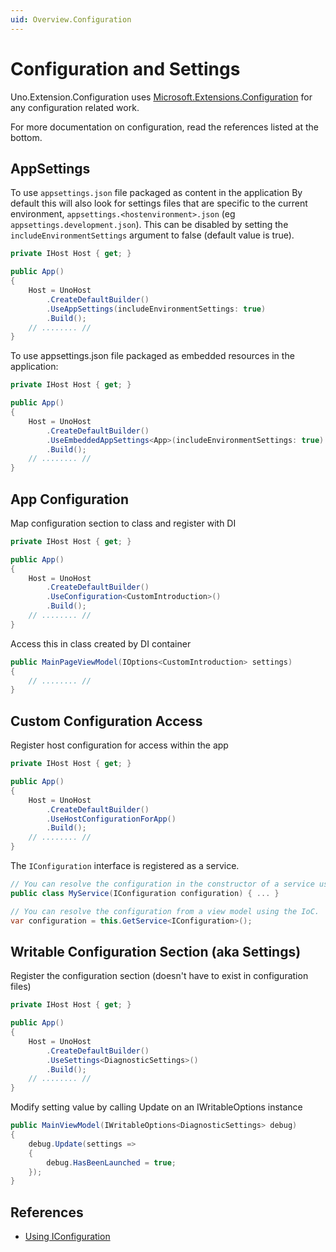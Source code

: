 ```yaml
---
uid: Overview.Configuration
---
```

# Configuration and Settings

Uno.Extension.Configuration uses [Microsoft.Extensions.Configuration](https://www.nuget.org/packages/Microsoft.Extensions.Configuration) for any configuration related work.

For more documentation on configuration, read the references listed at the bottom.

## AppSettings

To use `appsettings.json` file packaged as content in the application By default this will also look for settings files that are specific to the current environment, `appsettings.<hostenvironment>.json` (eg `appsettings.development.json`). This can be disabled by setting the `includeEnvironmentSettings` argument to false (default value is true).

```csharp
private IHost Host { get; }

public App()
{
    Host = UnoHost
        .CreateDefaultBuilder()
        .UseAppSettings(includeEnvironmentSettings: true)
        .Build();
    // ........ //
}
```

To use appsettings.json file packaged as embedded resources in the application:
```csharp
private IHost Host { get; }

public App()
{
    Host = UnoHost
        .CreateDefaultBuilder()
        .UseEmbeddedAppSettings<App>(includeEnvironmentSettings: true)
        .Build();
    // ........ //
}
```

## App Configuration 

Map configuration section to class and register with DI

```csharp
private IHost Host { get; }

public App()
{
    Host = UnoHost
        .CreateDefaultBuilder()
        .UseConfiguration<CustomIntroduction>()
        .Build();
    // ........ //
}
```

Access this in class created by DI container

```csharp
public MainPageViewModel(IOptions<CustomIntroduction> settings)
{
    // ........ //
}
```


## Custom Configuration Access

Register host configuration for access within the app

```csharp
private IHost Host { get; }

public App()
{
    Host = UnoHost
        .CreateDefaultBuilder()
        .UseHostConfigurationForApp()
        .Build();
    // ........ //
}
```

The `IConfiguration` interface is registered as a service.

```csharp
// You can resolve the configuration in the constructor of a service using the IoC.
public class MyService(IConfiguration configuration) { ... }

// You can resolve the configuration from a view model using the IoC.
var configuration = this.GetService<IConfiguration>();
```

## Writable Configuration Section (aka Settings)

Register the configuration section (doesn't have to exist in configuration files)

```csharp
private IHost Host { get; }

public App()
{
    Host = UnoHost
        .CreateDefaultBuilder()
        .UseSettings<DiagnosticSettings>()
        .Build();
    // ........ //
}
```

Modify setting value by calling Update on an IWritableOptions instance

```csharp
public MainViewModel(IWritableOptions<DiagnosticSettings> debug)
{
    debug.Update(settings =>
    {
        debug.HasBeenLaunched = true;
    });
}
```

## References

- [Using IConfiguration](https://docs.microsoft.com/en-us/aspnet/core/fundamentals/configuration/?view=aspnetcore-3.1)

